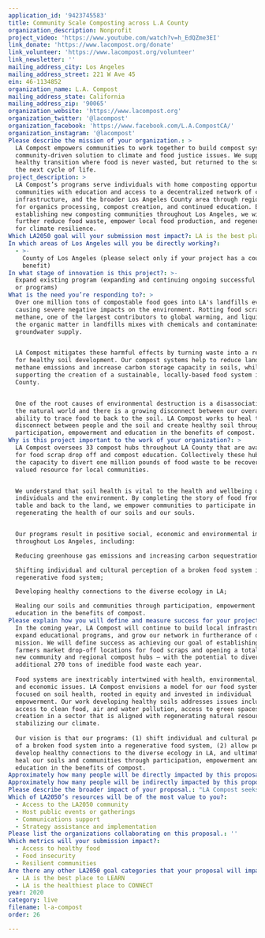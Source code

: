 ```yaml
---
application_id: '9423745583'
title: Community Scale Composting across L.A County
organization_description: Nonprofit
project_video: 'https://www.youtube.com/watch?v=h_EdQZme3EI'
link_donate: 'https://www.lacompost.org/donate'
link_volunteer: 'https://www.lacompost.org/volunteer'
link_newsletter: ''
mailing_address_city: Los Angeles
mailing_address_street: 221 W Ave 45
ein: 46-1134852
organization_name: L.A. Compost
mailing_address_state: California
mailing_address_zip: '90065'
organization_website: 'https://www.lacompost.org'
organization_twitter: '@lacompost'
organization_facebook: 'https://www.facebook.com/L.A.CompostCA/'
organization_instagram: '@lacompost'
Please describe the mission of your organization.: >
  LA Compost empowers communities to work together to build compost systems as a
  community-driven solution to climate and food justice issues. We support a
  healthy transition where food is never wasted, but returned to the soil for
  the next cycle of life. 
project_description: >
  LA Compost’s programs serve individuals with home composting opportunities,
  communities with education and access to a decentralized network of composting
  infrastructure, and the broader Los Angeles County area through regional sites
  for organics processing, compost creation, and continued education. By
  establishing new composting communities throughout Los Angeles, we will
  further reduce food waste, empower local food production, and regenerate land
  for climate resilience.  
Which LA2050 goal will your submission most impact?: LA is the best place to LIVE
In which areas of Los Angeles will you be directly working?:
  - >-
    County of Los Angeles (please select only if your project has a countywide
    benefit)
In what stage of innovation is this project?: >-
  Expand existing program (expanding and continuing ongoing successful projects
  or programs)
What is the need you’re responding to?: >
  Over one million tons of compostable food goes into LA's landfills every year,
  causing severe negative impacts on the environment. Rotting food scraps emit
  methane, one of the largest contributors to global warming, and liquid from
  the organic matter in landfills mixes with chemicals and contaminates our
  groundwater supply. 


  LA Compost mitigates these harmful effects by turning waste into a resource
  for healthy soil development. Our compost systems help to reduce landfill
  methane emissions and increase carbon storage capacity in soils, while
  supporting the creation of a sustainable, locally-based food system in LA
  County. 


  One of the root causes of environmental destruction is a disassociation with
  the natural world and there is a growing disconnect between our overall
  ability to trace food to back to the soil. LA Compost works to heal the
  disconnect between people and the soil and create healthy soil through
  participation, empowerment and education in the benefits of compost.
Why is this project important to the work of your organization?: >
  LA Compost oversees 33 compost hubs throughout LA County that are available
  for food scrap drop off and compost education. Collectively these hubs have
  the capacity to divert one million pounds of food waste to be recovered as a
  valued resource for local communities. 


  We understand that soil health is vital to the health and wellbeing of
  individuals and the environment. By completing the story of food from farm to
  table and back to the land, we empower communities to participate in
  regenerating the health of our soils and our souls.


  Our programs result in positive social, economic and environmental impacts
  throughout Los Angeles, including:

  Reducing greenhouse gas emissions and increasing carbon sequestration; 

  Shifting individual and cultural perception of a broken food system into a
  regenerative food system; 

  Developing healthy connections to the diverse ecology in LA; 

  Healing our soils and communities through participation, empowerment and
  education in the benefits of compost.
Please explain how you will define and measure success for your project.: >
  In the coming year, LA Compost will continue to build local infrastructure,
  expand educational programs, and grow our network in furtherance of our
  mission. We will define success as achieving our goal of establishing four new
  farmers market drop-off locations for food scraps and opening a total of five
  new community and regional compost hubs – with the potential to divert an
  additional 270 tons of inedible food waste each year.
   
  Food systems are inextricably intertwined with health, environmental, social
  and economic issues. LA Compost envisions a model for our food systems that is
  focused on soil health, rooted in equity and invested in individual
  empowerment. Our work developing healthy soils addresses issues including
  access to clean food, air and water pollution, access to green spaces, and job
  creation in a sector that is aligned with regenerating natural resources and
  stabilizing our climate.
   
  Our vision is that our programs: (1) shift individual and cultural perception
  of a broken food system into a regenerative food system, (2) allow people to
  develop healthy connections to the diverse ecology in LA, and ultimately, (3)
  heal our soils and communities through participation, empowerment and
  education in the benefits of compost.
Approximately how many people will be directly impacted by this proposal?: '4000'
Approximately how many people will be indirectly impacted by this proposal?: '12000'
Please describe the broader impact of your proposal.: "LA Compost seeks to benefit local communities and the environment in the following ways:\n●\tNatural Solutions to Climate Change. Healthy soil removes excess carbon from the air and stores it in the ground.\n●\tWater Retention for Drought Tolerance. Compost acts as a natural sponge, storing water in the soil for plants to use when needed.\n●\tReducing Waste and Emissions at Landfills. Making food waste part of the solution to climate change as opposed to part of the problem is an enormous benefit to composting.\n●\tGrowing Healthy Food and building local resiliency. Compost supports local food production while providing green jobs, allowing people to support their communities through soil building and food growing.\n"
Which of LA2050’s resources will be of the most value to you?:
  - Access to the LA2050 community
  - Host public events or gatherings
  - Communications support
  - Strategy assistance and implementation
Please list the organizations collaborating on this proposal.: ''
Which metrics will your submission impact?:
  - Access to healthy food
  - Food insecurity
  - Resilient communities
Are there any other LA2050 goal categories that your proposal will impact?:
  - LA is the best place to LEARN
  - LA is the healthiest place to CONNECT
year: 2020
category: live
filename: l-a-compost
order: 26

---
```

